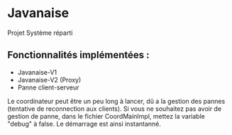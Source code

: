 # Javanaise
Projet Système réparti

## Fonctionnalités implémentées : 
- Javanaise-V1
- Javanaise-V2 (Proxy)
- Panne client-serveur

Le coordinateur peut être un peu long à lancer, dû a la gestion des pannes (tentative de reconnection aux clients).
Si vous ne souhaitez pas avoir de gestion de panne, dans le fichier CoordMainImpl, mettez la variable "debug" à false.
Le démarrage est ainsi instantanné.

